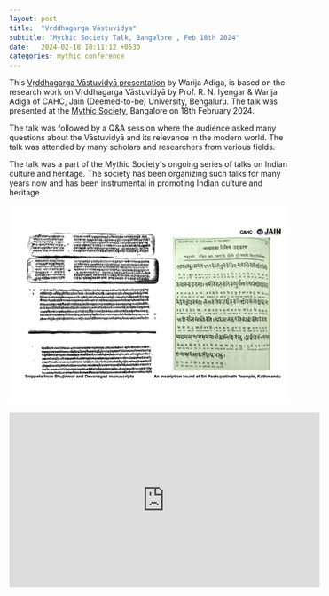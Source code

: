 ```yaml
---
layout: post
title:  "Vṛddhagarga Vāstuvidya"
subtitle: "Mythic Society Talk, Bangalore , Feb 18th 2024"
date:   2024-02-18 10:11:12 +0530
categories: mythic conference
---
```


This [Vṛddhagarga Vāstuvidyā presentation](/assets/talks/2024-02-18-mythic/vastuvidya.pdf) by Warija Adiga, is based on the research work on Vṛddhagarga Vāstuvidyā by Prof. R. N. Iyengar & Warija Adiga of CAHC, Jain (Deemed-to-be) University, Bengaluru. The talk was presented at the [Mythic Society](https://mythicsociety.org/), Bangalore on 18th February 2024.

The talk was followed by a Q&A session where the audience asked many questions about the Vāstuvidyā and its relevance in the modern world. The talk was attended by many scholars and researchers from various fields.

The talk was a part of the Mythic Society's ongoing series of talks on Indian culture and heritage. The society has been organizing such talks for many years now and has been instrumental in promoting Indian culture and heritage.

![Vāstuvidyā](/assets/talks/2024-02-18-mythic/vastuvidya.jpg)

<iframe width="560" height="315" src="https://www.youtube.com/embed/1sYB0iZwEYc?si=HfCXjdPWiy0Frli7&amp;start=83" title="YouTube video player" frameborder="0" allow="accelerometer; autoplay; clipboard-write; encrypted-media; gyroscope; picture-in-picture; web-share" referrerpolicy="strict-origin-when-cross-origin" allowfullscreen></iframe>